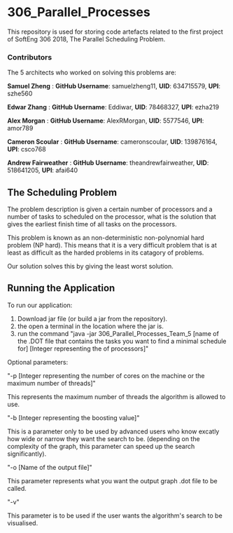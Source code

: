 # 306_Parallel_Processes

This repository is used for storing code artefacts related to the first project of SoftEng 306 2018, The Parallel Scheduling Problem.
### Contributors
The 5 architects who worked on solving this problems are:

**Samuel Zheng** : **GitHub Username**: samuelzheng11, **UID**: 634715579, **UPI**: szhe560

**Edwar Zhang** : **GitHub Username**: Eddiwar, **UID**: 78468327, **UPI**: ezha219

**Alex Morgan** : **GitHub Username**: AlexRMorgan, **UID**: 5577546, **UPI**: amor789

**Cameron Scoular** : **GitHub Username**: cameronscoular, **UID**: 139876164, **UPI**: csco768

**Andrew Fairweather** : **GitHub Username**: theandrewfairweather, **UID**: 518641205, **UPI**: afai640

## The Scheduling Problem
The problem description is given a certain number of processors and a number of tasks to scheduled on the processor, 
what is the solution that gives the earliest finish time of all tasks on the processors.

This problem is known as an non-deterministic non-polynomial hard problem (NP hard). This means that it is a very difficult problem
that is at least as difficult as the harded problems in its catagory of problems.

Our solution solves this by giving the least worst solution.

## Running the Application
To run our application:
1. Download jar file (or build a jar from the repository). 
2. the open a terminal in the location where the jar is.
3. run the command "java -jar 306_Parallel_Processes_Team_5 [name of the .DOT file that contains the tasks you want to find a minimal schedule for] [Integer representing the of processors]"

Optional parameters:

"-p [Integer representing the number of cores on the machine or the maximum number of threads]"

This represents the maximum number of threads the algorithm is allowed to use.

"-b [Integer representing the boosting value]"

This is a parameter only to be used by advanced users who know excatly how wide or narrow they want the search to be. (depending on the complexity of the graph, this parameter can speed up the search significantly).

"-o [Name of the output file]"

This parameter represents what you want the output graph .dot file to be called.

"-v"

This parameter is to be used if the user wants the algorithm's search to be visualised.
